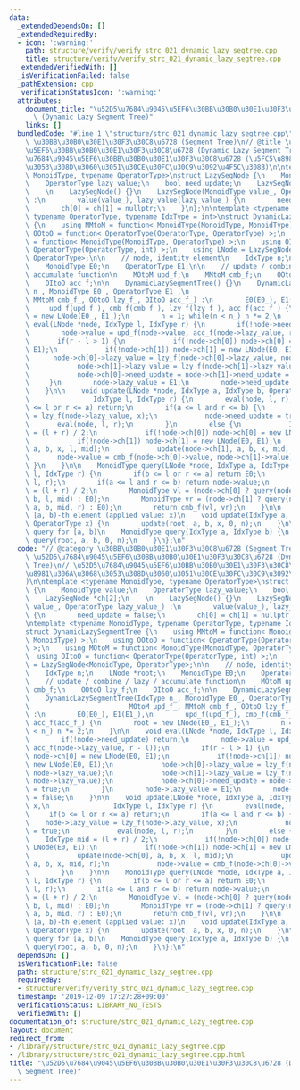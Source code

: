 ```yaml
---
data:
  _extendedDependsOn: []
  _extendedRequiredBy:
  - icon: ':warning:'
    path: structure/verify/verify_strc_021_dynamic_lazy_segtree.cpp
    title: structure/verify/verify_strc_021_dynamic_lazy_segtree.cpp
  _extendedVerifiedWith: []
  _isVerificationFailed: false
  _pathExtension: cpp
  _verificationStatusIcon: ':warning:'
  attributes:
    document_title: "\u52D5\u7684\u9045\u5EF6\u30BB\u30B0\u30E1\u30F3\u30C8\u6728\
      \ (Dynamic Lazy Segment Tree)"
    links: []
  bundledCode: "#line 1 \"structure/strc_021_dynamic_lazy_segtree.cpp\"\n// @category\
    \ \u30BB\u30B0\u30E1\u30F3\u30C8\u6728 (Segment Tree)\n// @title \u52D5\u7684\u9045\
    \u5EF6\u30BB\u30B0\u30E1\u30F3\u30C8\u6728 (Dynamic Lazy Segment Tree)\n// \u52D5\
    \u7684\u9045\u5EF6\u30BB\u30B0\u30E1\u30F3\u30C8\u6728 (\u5FC5\u8981\u306A\u3068\
    \u3053\u308D\u3060\u3051\u30CE\u30FC\u30C9\u3092\u4F5C\u308B)\n\ntemplate <typename\
    \ MonoidType, typename OperatorType>\nstruct LazySegNode {\n    MonoidType value;\n\
    \    OperatorType lazy_value;\n    bool need_update;\n    LazySegNode *ch[2];\n\
    \    \n    LazySegNode() {}\n    LazySegNode(MonoidType value_, OperatorType lazy_value_)\
    \ :\n        value(value_), lazy_value(lazy_value_) {\n        need_update = false;\n\
    \        ch[0] = ch[1] = nullptr;\n    }\n};\n\ntemplate <typename MonoidType,\
    \ typename OperatorType, typename IdxType = int>\nstruct DynamicLazySegmentTree\
    \ {\n    using MMtoM = function< MonoidType(MonoidType, MonoidType) >;\n    using\
    \ OOtoO = function< OperatorType(OperatorType, OperatorType) >;\n    using MOtoM\
    \ = function< MonoidType(MonoidType, OperatorType) >;\n    using OItoO = function<\
    \ OperatorType(OperatorType, int) >;\n    using LNode = LazySegNode<MonoidType,\
    \ OperatorType>;\n\n    // node, identity element\n    IdxType n;\n    LNode *root;\n\
    \    MonoidType E0;\n    OperatorType E1;\n\n    // update / combine / lazy /\
    \ accumulate function\n    MOtoM upd_f;\n    MMtoM cmb_f;\n    OOtoO lzy_f;\n\
    \    OItoO acc_f;\n\n    DynamicLazySegmentTree() {}\n    DynamicLazySegmentTree(IdxType\
    \ n_, MonoidType E0_, OperatorType E1_,\n                           MOtoM upd_f_,\
    \ MMtoM cmb_f_, OOtoO lzy_f_, OItoO acc_f_) :\n        E0(E0_), E1(E1_),\n   \
    \     upd_f(upd_f_), cmb_f(cmb_f_), lzy_f(lzy_f_), acc_f(acc_f_) {\n        root\
    \ = new LNode(E0_, E1_);\n        n = 1; while(n < n_) n *= 2;\n    }\n\n    void\
    \ eval(LNode *node, IdxType l, IdxType r) {\n        if(!node->need_update) return;\n\
    \        node->value = upd_f(node->value, acc_f(node->lazy_value, r - l));\n \
    \       if(r - l > 1) {\n            if(!node->ch[0]) node->ch[0] = new LNode(E0,\
    \ E1);\n            if(!node->ch[1]) node->ch[1] = new LNode(E0, E1);\n      \
    \      node->ch[0]->lazy_value = lzy_f(node->ch[0]->lazy_value, node->lazy_value);\n\
    \            node->ch[1]->lazy_value = lzy_f(node->ch[1]->lazy_value, node->lazy_value);\n\
    \            node->ch[0]->need_update = node->ch[1]->need_update = true;\n   \
    \     }\n        node->lazy_value = E1;\n        node->need_update = false;\n\
    \    }\n\n    void update(LNode *node, IdxType a, IdxType b, OperatorType x,\n\
    \                IdxType l, IdxType r) {\n        eval(node, l, r);\n        if(b\
    \ <= l or r <= a) return;\n        if(a <= l and r <= b) {\n            node->lazy_value\
    \ = lzy_f(node->lazy_value, x);\n            node->need_update = true;\n     \
    \       eval(node, l, r);\n        }\n        else {\n            IdxType mid\
    \ = (l + r) / 2;\n            if(!node->ch[0]) node->ch[0] = new LNode(E0, E1);\n\
    \            if(!node->ch[1]) node->ch[1] = new LNode(E0, E1);\n            update(node->ch[0],\
    \ a, b, x, l, mid);\n            update(node->ch[1], a, b, x, mid, r);\n     \
    \       node->value = cmb_f(node->ch[0]->value, node->ch[1]->value);\n       \
    \ }\n    }\n\n    MonoidType query(LNode *node, IdxType a, IdxType b, IdxType\
    \ l, IdxType r) {\n        if(b <= l or r <= a) return E0;\n        eval(node,\
    \ l, r);\n        if(a <= l and r <= b) return node->value;\n        IdxType mid\
    \ = (l + r) / 2;\n        MonoidType vl = (node->ch[0] ? query(node->ch[0], a,\
    \ b, l, mid) : E0);\n        MonoidType vr = (node->ch[1] ? query(node->ch[1],\
    \ a, b, mid, r) : E0);\n        return cmb_f(vl, vr);\n    }\n\n    // update\
    \ [a, b)-th element (applied value: x)\n    void update(IdxType a, IdxType b,\
    \ OperatorType x) {\n        update(root, a, b, x, 0, n);\n    }\n\n    // range\
    \ query for [a, b)\n    MonoidType query(IdxType a, IdxType b) {\n        return\
    \ query(root, a, b, 0, n);\n    }\n};\n"
  code: "// @category \u30BB\u30B0\u30E1\u30F3\u30C8\u6728 (Segment Tree)\n// @title\
    \ \u52D5\u7684\u9045\u5EF6\u30BB\u30B0\u30E1\u30F3\u30C8\u6728 (Dynamic Lazy Segment\
    \ Tree)\n// \u52D5\u7684\u9045\u5EF6\u30BB\u30B0\u30E1\u30F3\u30C8\u6728 (\u5FC5\
    \u8981\u306A\u3068\u3053\u308D\u3060\u3051\u30CE\u30FC\u30C9\u3092\u4F5C\u308B\
    )\n\ntemplate <typename MonoidType, typename OperatorType>\nstruct LazySegNode\
    \ {\n    MonoidType value;\n    OperatorType lazy_value;\n    bool need_update;\n\
    \    LazySegNode *ch[2];\n    \n    LazySegNode() {}\n    LazySegNode(MonoidType\
    \ value_, OperatorType lazy_value_) :\n        value(value_), lazy_value(lazy_value_)\
    \ {\n        need_update = false;\n        ch[0] = ch[1] = nullptr;\n    }\n};\n\
    \ntemplate <typename MonoidType, typename OperatorType, typename IdxType = int>\n\
    struct DynamicLazySegmentTree {\n    using MMtoM = function< MonoidType(MonoidType,\
    \ MonoidType) >;\n    using OOtoO = function< OperatorType(OperatorType, OperatorType)\
    \ >;\n    using MOtoM = function< MonoidType(MonoidType, OperatorType) >;\n  \
    \  using OItoO = function< OperatorType(OperatorType, int) >;\n    using LNode\
    \ = LazySegNode<MonoidType, OperatorType>;\n\n    // node, identity element\n\
    \    IdxType n;\n    LNode *root;\n    MonoidType E0;\n    OperatorType E1;\n\n\
    \    // update / combine / lazy / accumulate function\n    MOtoM upd_f;\n    MMtoM\
    \ cmb_f;\n    OOtoO lzy_f;\n    OItoO acc_f;\n\n    DynamicLazySegmentTree() {}\n\
    \    DynamicLazySegmentTree(IdxType n_, MonoidType E0_, OperatorType E1_,\n  \
    \                         MOtoM upd_f_, MMtoM cmb_f_, OOtoO lzy_f_, OItoO acc_f_)\
    \ :\n        E0(E0_), E1(E1_),\n        upd_f(upd_f_), cmb_f(cmb_f_), lzy_f(lzy_f_),\
    \ acc_f(acc_f_) {\n        root = new LNode(E0_, E1_);\n        n = 1; while(n\
    \ < n_) n *= 2;\n    }\n\n    void eval(LNode *node, IdxType l, IdxType r) {\n\
    \        if(!node->need_update) return;\n        node->value = upd_f(node->value,\
    \ acc_f(node->lazy_value, r - l));\n        if(r - l > 1) {\n            if(!node->ch[0])\
    \ node->ch[0] = new LNode(E0, E1);\n            if(!node->ch[1]) node->ch[1] =\
    \ new LNode(E0, E1);\n            node->ch[0]->lazy_value = lzy_f(node->ch[0]->lazy_value,\
    \ node->lazy_value);\n            node->ch[1]->lazy_value = lzy_f(node->ch[1]->lazy_value,\
    \ node->lazy_value);\n            node->ch[0]->need_update = node->ch[1]->need_update\
    \ = true;\n        }\n        node->lazy_value = E1;\n        node->need_update\
    \ = false;\n    }\n\n    void update(LNode *node, IdxType a, IdxType b, OperatorType\
    \ x,\n                IdxType l, IdxType r) {\n        eval(node, l, r);\n   \
    \     if(b <= l or r <= a) return;\n        if(a <= l and r <= b) {\n        \
    \    node->lazy_value = lzy_f(node->lazy_value, x);\n            node->need_update\
    \ = true;\n            eval(node, l, r);\n        }\n        else {\n        \
    \    IdxType mid = (l + r) / 2;\n            if(!node->ch[0]) node->ch[0] = new\
    \ LNode(E0, E1);\n            if(!node->ch[1]) node->ch[1] = new LNode(E0, E1);\n\
    \            update(node->ch[0], a, b, x, l, mid);\n            update(node->ch[1],\
    \ a, b, x, mid, r);\n            node->value = cmb_f(node->ch[0]->value, node->ch[1]->value);\n\
    \        }\n    }\n\n    MonoidType query(LNode *node, IdxType a, IdxType b, IdxType\
    \ l, IdxType r) {\n        if(b <= l or r <= a) return E0;\n        eval(node,\
    \ l, r);\n        if(a <= l and r <= b) return node->value;\n        IdxType mid\
    \ = (l + r) / 2;\n        MonoidType vl = (node->ch[0] ? query(node->ch[0], a,\
    \ b, l, mid) : E0);\n        MonoidType vr = (node->ch[1] ? query(node->ch[1],\
    \ a, b, mid, r) : E0);\n        return cmb_f(vl, vr);\n    }\n\n    // update\
    \ [a, b)-th element (applied value: x)\n    void update(IdxType a, IdxType b,\
    \ OperatorType x) {\n        update(root, a, b, x, 0, n);\n    }\n\n    // range\
    \ query for [a, b)\n    MonoidType query(IdxType a, IdxType b) {\n        return\
    \ query(root, a, b, 0, n);\n    }\n};\n"
  dependsOn: []
  isVerificationFile: false
  path: structure/strc_021_dynamic_lazy_segtree.cpp
  requiredBy:
  - structure/verify/verify_strc_021_dynamic_lazy_segtree.cpp
  timestamp: '2019-12-09 17:27:28+09:00'
  verificationStatus: LIBRARY_NO_TESTS
  verifiedWith: []
documentation_of: structure/strc_021_dynamic_lazy_segtree.cpp
layout: document
redirect_from:
- /library/structure/strc_021_dynamic_lazy_segtree.cpp
- /library/structure/strc_021_dynamic_lazy_segtree.cpp.html
title: "\u52D5\u7684\u9045\u5EF6\u30BB\u30B0\u30E1\u30F3\u30C8\u6728 (Dynamic Lazy\
  \ Segment Tree)"
---
```

